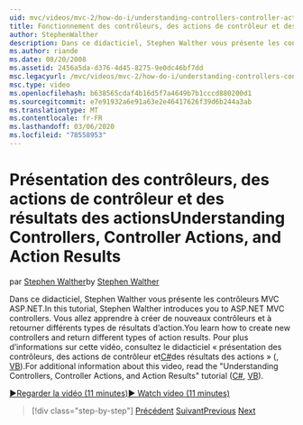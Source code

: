 ```yaml
---
uid: mvc/videos/mvc-2/how-do-i/understanding-controllers-controller-actions-and-action-results
title: Fonctionnement des contrôleurs, des actions de contrôleur et des résultats d’action | Microsoft Docs
author: StephenWalther
description: Dans ce didacticiel, Stephen Walther vous présente les contrôleurs MVC ASP.NET. Vous allez apprendre à créer de nouveaux contrôleurs et à retourner différents types de ressources d’action res...
ms.author: riande
ms.date: 08/20/2008
ms.assetid: 2456a5da-d376-4d45-8275-9e0dc46bf7dd
msc.legacyurl: /mvc/videos/mvc-2/how-do-i/understanding-controllers-controller-actions-and-action-results
msc.type: video
ms.openlocfilehash: b638565cdaf4b16d5f7a4649b7b1cccd880200d1
ms.sourcegitcommit: e7e91932a6e91a63e2e46417626f39d6b244a3ab
ms.translationtype: MT
ms.contentlocale: fr-FR
ms.lasthandoff: 03/06/2020
ms.locfileid: "78558953"
---
```

# <a name="understanding-controllers-controller-actions-and-action-results"></a><span data-ttu-id="d657d-104">Présentation des contrôleurs, des actions de contrôleur et des résultats des actions</span><span class="sxs-lookup"><span data-stu-id="d657d-104">Understanding Controllers, Controller Actions, and Action Results</span></span>

<span data-ttu-id="d657d-105">par [Stephen Walther](https://github.com/StephenWalther)</span><span class="sxs-lookup"><span data-stu-id="d657d-105">by [Stephen Walther](https://github.com/StephenWalther)</span></span>

<span data-ttu-id="d657d-106">Dans ce didacticiel, Stephen Walther vous présente les contrôleurs MVC ASP.NET.</span><span class="sxs-lookup"><span data-stu-id="d657d-106">In this tutorial, Stephen Walther introduces you to ASP.NET MVC controllers.</span></span> <span data-ttu-id="d657d-107">Vous allez apprendre à créer de nouveaux contrôleurs et à retourner différents types de résultats d’action.</span><span class="sxs-lookup"><span data-stu-id="d657d-107">You learn how to create new controllers and return different types of action results.</span></span> <span data-ttu-id="d657d-108">Pour plus d’informations sur cette vidéo, consultez le didacticiel « présentation des contrôleurs, des actions de contrôleur et[C#](../../../overview/older-versions-1/controllers-and-routing/aspnet-mvc-controllers-overview-cs.md)des résultats des actions » (, [VB](../../../overview/older-versions-1/controllers-and-routing/asp-net-mvc-controller-overview-vb.md)).</span><span class="sxs-lookup"><span data-stu-id="d657d-108">For additional information about this video, read the "Understanding Controllers, Controller Actions, and Action Results" tutorial ([C#](../../../overview/older-versions-1/controllers-and-routing/aspnet-mvc-controllers-overview-cs.md), [VB](../../../overview/older-versions-1/controllers-and-routing/asp-net-mvc-controller-overview-vb.md)).</span></span>

[<span data-ttu-id="d657d-109">&#9654;Regarder la vidéo (11 minutes)</span><span class="sxs-lookup"><span data-stu-id="d657d-109">&#9654; Watch video (11 minutes)</span></span>](https://channel9.msdn.com/Blogs/ASP-NET-Site-Videos/understanding-controllers-controller-actions-and-action-results)

> [!div class="step-by-step"]
> <span data-ttu-id="d657d-110">[Précédent](aspnet-mvc-controller-overview.md)
> [Suivant](understanding-views-view-data-and-html-helpers.md)</span><span class="sxs-lookup"><span data-stu-id="d657d-110">[Previous](aspnet-mvc-controller-overview.md)
[Next](understanding-views-view-data-and-html-helpers.md)</span></span>

